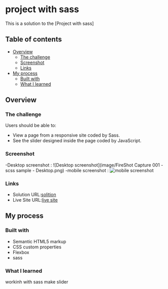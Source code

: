 # project with sass

This is a solution to the [Project with sass]

## Table of contents

- [Overview](#overview)
  - [The challenge](#the-challenge)
  - [Screenshot](#screenshot)
  - [Links](#links)
- [My process](#my-process)
  - [Built with](#built-with)
  - [What I learned](#what-i-learned)


## Overview

### The challenge

Users should be able to:

- View a page from a responsive site coded by Sass.
- See the slider designed inside the page coded by JavaScript.

### Screenshot


-Desktop screenshot : ![Desktop screenshot](image/FireShot Capture 001 - scss sample - Desktop.png)
-mobile screenshot : ![mobile screenshot](image/)




### Links

- Solution URL:[solition](https://github.com/Maryametesami/social-media)
- Live Site URL:[live site](https://maryametesami.github.io/social-media/)
## My process

### Built with

- Semantic HTML5 markup
- CSS custom properties
- Flexbox
- sass



### What I learned

workinh with sass 
make slider



